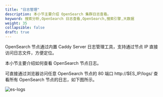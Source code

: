 ```yaml
---
title: "日志管理"
description: 本小节主要介绍 OpenSearch 集群日志查看。
keyword: 搜索分析,OpenSearch 日志查看,OpenSearch,搜索引擎,大数据
weight: 35
collapsible: false
draft: true
---
```



OpenSearch 节点通过内置 Caddy Server 日志管理工具，支持通过节点 IP 直接访问日志文件，方便定位。

本小节主要介绍如何查看 OpenSearch 节点日志。

可直接通过浏览器访问任意 OpenSearch 节点的 80 端口 http://$ES_IP/logs/ 查看所有 OpenSearch 节点的日志，如下图所示。

![es-logs](../../images/es-logs.png)
